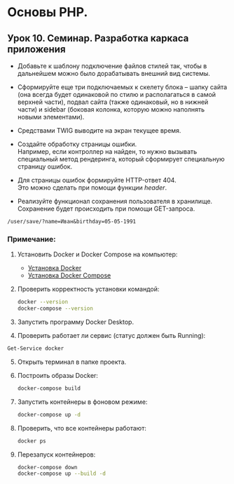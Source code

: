 

# Основы PHP.
## Урок 10. Семинар. Разработка каркаса приложения

- Добавьте к шаблону подключение файлов стилей так, чтобы в дальнейшем можно было дорабатывать внешний вид системы.<br>

- Сформируйте еще три подключаемых к скелету блока – шапку сайта (она всегда будет одинаковой по стилю и располагаться в самой верхней части), подвал сайта (также одинаковый, но в нижней части) и sidebar (боковая колонка, которую можно наполнять новыми элементами).<br>

- Средствами TWIG выводите на экран текущее время.<br>

- Создайте обработку страницы ошибки.<br>
Например, если контроллер на найден, то нужно вызывать специальный метод рендеринга, который сформирует специальную страницу ошибок.<br>

- Для страницы ошибок формируйте HTTP-ответ 404.<br> 
Это можно сделать при помощи функции *header*.<br>

- Реализуйте функционал сохранения пользователя в хранилище. <br>
Сохранение будет происходить при помощи GET-запроса.<br>

```
/user/save/?name=Иван&birthday=05-05-1991
```

### Примечание:

1. Установить Docker и Docker Compose на компьютер:  
   - [Установка Docker](https://docs.docker.com/get-docker/)
   - [Установка Docker Compose](https://docs.docker.com/compose/install/)

2. Проверить корректность установки командой:  

   ```bash
   docker --version
   docker-compose --version
   ```

3. Запустить программу Docker Desktop.
4.  Проверить работает ли сервис (статус должен быть Running):

   ```bash
   Get-Service docker
   ```
  

5. Открыть терминал в папке проекта.
6. Построить образы Docker: 

   ```bash
   docker-compose build
   ```

7. Запустить контейнеры в фоновом режиме:

   ```bash
   docker-compose up -d
   ```
8. Проверить, что все контейнеры работают:  

   ```bash
   docker ps
   ```

9. Перезапуск контейнеров:

   ```bash
   docker-compose down
   docker-compose up --build -d

   ```
